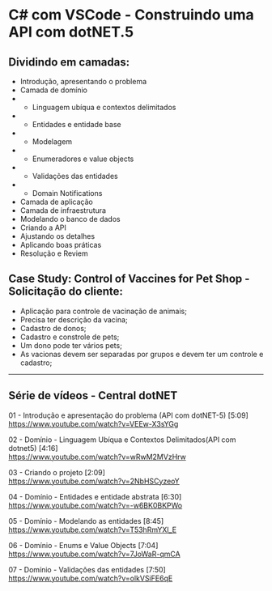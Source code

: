 # C# com VSCode - Construindo uma API com dotNET.5

## Dividindo em camadas:
- Introdução, apresentando o problema
- Camada de domínio
- - Linguagem ubíqua e contextos delimitados
- - Entidades e entidade base
- - Modelagem
- - Enumeradores e value objects
- - Validações das entidades
- - Domain Notifications
- Camada de aplicação
- Camada de infraestrutura
- Modelando o banco de dados
- Criando a API
- Ajustando os detalhes
- Aplicando boas práticas
- Resolução e Reviem

## Case Study: Control of Vaccines for Pet Shop - Solicitação do cliente:
- Aplicação para controle de vacinação de animais;
- Precisa ter descrição da vacina;
- Cadastro de donos;
- Cadastro e constrole de pets;
- Um dono pode ter vários pets;
- As vacionas devem ser separadas por grupos e devem ter um controle e cadastro;

<hr>

## Série de vídeos - Central dotNET

01 - Introdução e apresentação do problema (API com dotNET-5) [5:09]<br>
https://www.youtube.com/watch?v=VEEw-X3sYGg

02 - Domínio - Linguagem Ubíqua e Contextos Delimitados(API com dotnet5) [4:16]<br>
https://www.youtube.com/watch?v=wRwM2MVzHrw

03 - Criando o projeto [2:09]<br>
https://www.youtube.com/watch?v=2NbHSCyzeoY

04 - Domínio - Entidades e entidade abstrata [6:30]<br>
https://www.youtube.com/watch?v=-w6BK0BKPWo

05 - Domínio - Modelando as entidades [8:45]<br>
https://www.youtube.com/watch?v=T53hRmYXl_E

06 - Domínio - Enums e Value Objects [7:04]<br>
https://www.youtube.com/watch?v=7JoWaR-qmCA

07 - Domínio - Validações das entidades [7:50]<br>
https://www.youtube.com/watch?v=olkVSiFE6qE